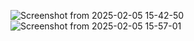 ![Screenshot from 2025-02-05 15-42-50](https://github.com/user-attachments/assets/ec766147-bc88-4d1b-b7af-73bd35460ec8)
![Screenshot from 2025-02-05 15-57-01](https://github.com/user-attachments/assets/52a1c3cd-475f-4631-be07-c7d58c018aaf)
